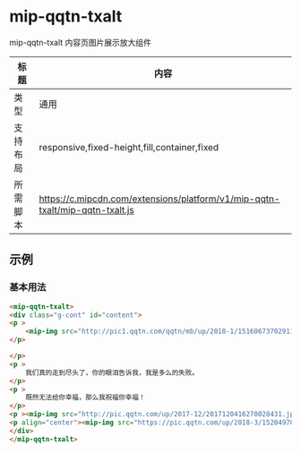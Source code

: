 # mip-qqtn-txalt

mip-qqtn-txalt 内容页图片展示放大组件

标题|内容
----|----
类型|通用
支持布局|responsive,fixed-height,fill,container,fixed
所需脚本|https://c.mipcdn.com/extensions/platform/v1/mip-qqtn-txalt/mip-qqtn-txalt.js
## 示例

### 基本用法
```html
<mip-qqtn-txalt>
<div class="g-cont" id="content">
<p >
    <mip-img src="http://pic1.qqtn.com/qqtn/mb/up/2018-1/15160673702911863_400_400.jpg" ></mip-img>
</p>

</p>
<p >
    我们真的走到尽头了，你的眼泪告诉我，我是多么的失败。
</p>
<p >
    既然无法给你幸福，那么我祝福你幸福！
</p>
<p ><mip-img src="http://pic.qqtn.com/up/2017-12/2017120416270028431.jpg"></mip-img></p><p ><mip-img src="http://pic.qqtn.com/up/2017-12/2017120416270086248.jpg"></mip-img></p><p ><mip-img src="http://pic.qqtn.com/up/2017-12/2017120416270138294.jpg"></mip-img></p><p ><mip-img src="http://pic.qqtn.com/up/2017-12/2017120416270177554.jpg"></mip-img></p>喜欢养小动物的人，都是内心非常有爱心的，也是比较孤独的。</p><p >宠物可以为他们的生活增添乐趣，让他们日子更加丰富和精彩。</p>
<p align="center"><mip-img src="https://pic.qqtn.com/up/2018-3/15204970642968168.jpg!360_360"></mip-img></p><p align="center"><mip-img src="https://pic.qqtn.com/up/2018-3/15204970641899198.jpg!360_360"></mip-img></p>
</div>
</mip-qqtn-txalt>